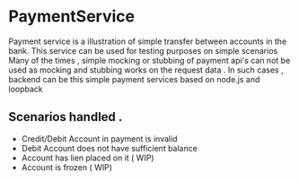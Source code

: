 # PaymentService
Payment service is a illustration of simple transfer between accounts in the bank.
This service can be used for testing purposes on simple scenarios 
Many of the times , simple mocking or stubbing of payment api's can not be used as mocking and stubbing works on the request data .
In such cases , backend can be this simple payment services based on node.js and loopback 
## Scenarios handled .
* Credit/Debit Account in payment is invalid 
* Debit Account does not have sufficient balance 
* Account has lien placed on it ( WIP)
* Account is frozen ( WIP)


